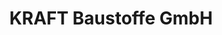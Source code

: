 ---
title: "KRAFT Baustoffe GmbH"
url: /hoehenkirchen-siegertsbrunn/kraft-baustoffe-gmbh/
shop: Baustoffe
---